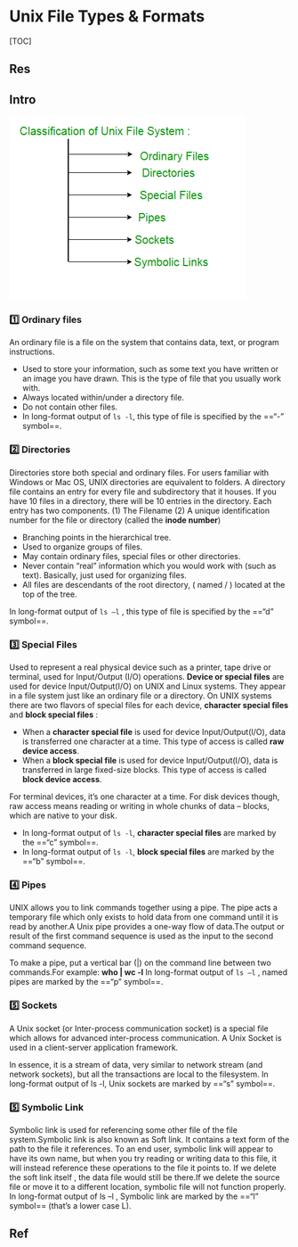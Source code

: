 # Unix File Types & Formats

[TOC]



## Res


## Intro

![](../../../../../../../../Assets/Pics/Pasted%20image%2020230316142517.png)

### 1️⃣ Ordinary files
An ordinary file is a file on the system that contains data, text, or program instructions.
- Used to store your information, such as some text you have written or an image you have drawn. This is the type of file that you usually work with.
- Always located within/under a directory file.
- Do not contain other files.
- In long-format output of `ls -l`, this type of file is specified by the ==“-” symbol==.


### 2️⃣ Directories
Directories store both special and ordinary files. For users familiar with Windows or Mac OS, UNIX directories are equivalent to folders. A directory file contains an entry for every file and subdirectory that it houses. If you have 10 files in a directory, there will be 10 entries in the directory. Each entry has two components. (1) The Filename (2) A unique identification number for the file or directory (called the **inode number**)
- Branching points in the hierarchical tree.
- Used to organize groups of files.
- May contain ordinary files, special files or other directories.
- Never contain “real” information which you would work with (such as text). Basically, just used for organizing files.
- All files are descendants of the root directory, ( named / ) located at the top of the tree.

In long-format output of `ls –l` , this type of file is specified by the ==“d” symbol==.


### 3️⃣ Special Files
Used to represent a real physical device such as a printer, tape drive or terminal, used for Input/Output (I/O) operations. **Device or special files** are used for device Input/Output(I/O) on UNIX and Linux systems. They appear in a file system just like an ordinary file or a directory. On UNIX systems there are two flavors of special files for each device, **character special files** and **block special files** :
- When a **character special file** is used for device Input/Output(I/O), data is transferred one character at a time. This type of access is called **raw device access**.
- When a **block special file** is used for device Input/Output(I/O), data is transferred in large fixed-size blocks. This type of access is called **block device access**.

For terminal devices, it’s one character at a time. For disk devices though, raw access means reading or writing in whole chunks of data – blocks, which are native to your disk.
- In long-format output of `ls -l`, **character special files** are marked by the ==“c” symbol==.
- In long-format output of `ls -l`, **block special files** are marked by the ==“b” symbol==.


### 4️⃣ Pipes
UNIX allows you to link commands together using a pipe. The pipe acts a temporary file which only exists to hold data from one command until it is read by another.A Unix pipe provides a one-way flow of data.The output or result of the first command sequence is used as the input to the second command sequence. 

To make a pipe, put a vertical bar (|) on the command line between two commands.For example: **who | wc -l** In long-format output of `ls –l` , named pipes are marked by the ==“p” symbol==. 


### 5️⃣ Sockets
A Unix socket (or Inter-process communication socket) is a special file which allows for advanced inter-process communication. A Unix Socket is used in a client-server application framework.

In essence, it is a stream of data, very similar to network stream (and network sockets), but all the transactions are local to the filesystem. In long-format output of ls -l, Unix sockets are marked by ==“s” symbol==.


### 5️⃣ Symbolic Link
Symbolic link is used for referencing some other file of the file system.Symbolic link is also known as Soft link. It contains a text form of the path to the file it references. To an end user, symbolic link will appear to have its own name, but when you try reading or writing data to this file, it will instead reference these operations to the file it points to. If we delete the soft link itself , the data file would still be there.If we delete the source file or move it to a different location, symbolic file will not function properly. In long-format output of ls –l , Symbolic link are marked by the ==“l” symbol== (that’s a lower case L).





## Ref

